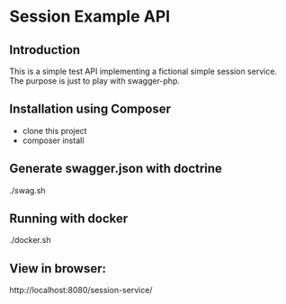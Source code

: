 Session Example API
=======================

Introduction
------------
This is a simple test API implementing a fictional simple session
service. The purpose is just to play with swagger-php.

Installation using Composer
---------------------------

* clone this project
* composer install


Generate swagger.json with doctrine
-----------------------------------
./swag.sh


Running with docker
-------------------
./docker.sh

View in browser:
----------------

http://localhost:8080/session-service/


